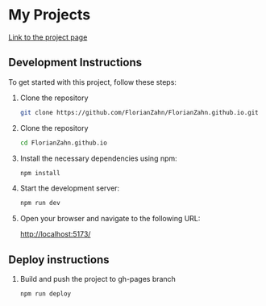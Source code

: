 # My Projects

[Link to the project page](https://FlorianZahn.github.io/)

## Development Instructions

To get started with this project, follow these steps:

1.  Clone the repository

    ```bash
    git clone https://github.com/FlorianZahn/FlorianZahn.github.io.git 
    ```

2.  Clone the repository

    ```bash
    cd FlorianZahn.github.io
    ```

3.  Install the necessary dependencies using npm:

    ```bash
    npm install
    ```

4.  Start the development server:

    ```bash
    npm run dev
    ```

5.  Open your browser and navigate to the following URL:

    [http://localhost:5173/](http://localhost:5173/)

## Deploy instructions

1.  Build and push the project to gh-pages branch

    ```bash
    npm run deploy
    ```
